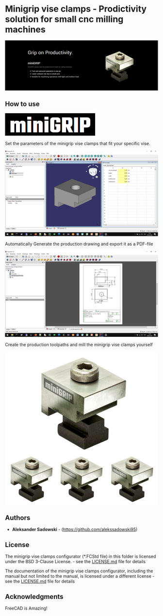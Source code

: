 # Minigrip vise clamps - Prodictivity solution for small cnc milling machines

![](../images/Unbenannt-en.png)

## How to use
![](../images/minigrip-logo-background.png)


Set the parameters of the minigrip vise clamps that fit your specific vise.


![](../images/minigrip-freecad-parameters.png)


Automatically Generate the production drawing and export it as a PDF-file


![](../images/minigrip-freecad-drawing.png)


Create the production toolpaths and mill the minigrip vise clamps yourself


![](../images/minigrip-set-2.png)

## Authors

* **Aleksander Sadowski** - (https://github.com/alekssadowski95)

## License
The minigrip vise clamps configurator (*.FCStd file) in this folder is licensed under the BSD 3-Clause License. - see the [LICENSE.md](LICENSE.md) file for details 

The documentation of the minigrip vise clamps configurator, including the manual but not limited to the manual, is licensed under a different license - see the [LICENSE.md](LICENSE.md) file for details

## Acknowledgments

FreeCAD is Amazing!
